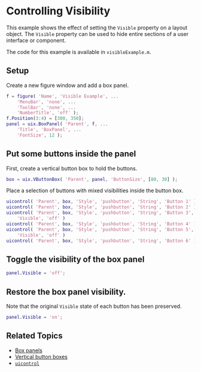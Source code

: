 # **Controlling Visibility**

This example shows the effect of setting the `Visible` property on a layout object. The `Visible` property can be used to hide entire sections of a user interface or component. 

The code for this example is available in `visibleExample.m`.

## Setup

Create a new figure window and add a box panel.
```matlab
f = figure( 'Name', 'Visible Example', ...
    'MenuBar', 'none', ...
    'ToolBar', 'none', ...
    'NumberTitle', 'off' );
f.Position(3:4) = [300, 350];
panel = uix.BoxPanel( 'Parent', f, ...
    'Title', 'BoxPanel', ...
    'FontSize', 12 );
```

## Put some buttons inside the panel

First, create a vertical button box to hold the buttons.

```matlab
box = uix.VButtonBox( 'Parent', panel, 'ButtonSize', [80, 30] );
```

Place a selection of buttons with mixed visibilities inside the button box.

```matlab
uicontrol( 'Parent', box, 'Style', 'pushbutton', 'String', 'Button 1' )
uicontrol( 'Parent', box, 'Style', 'pushbutton', 'String', 'Button 2' )
uicontrol( 'Parent', box, 'Style', 'pushbutton', 'String', 'Button 3', ...
    'Visible', 'off' )
uicontrol( 'Parent', box, 'Style', 'pushbutton', 'String', 'Button 4' )
uicontrol( 'Parent', box, 'Style', 'pushbutton', 'String', 'Button 5', ...
    'Visible', 'off' )
uicontrol( 'Parent', box, 'Style', 'pushbutton', 'String', 'Button 6' )
```

## Toggle the visibility of the box panel
```matlab
panel.Visible = 'off';
```

## Restore the box panel visibility.

Note that the original `Visible` state of each button has been preserved.

```matlab
panel.Visible = 'on';
```

## Related Topics
* [Box panels](uixBoxPanel.md)
* [Vertical button boxes](uixVButtonBox.md)
* [`uicontrol`](https://www.mathworks.com/help/matlab/ref/uicontrol.html)